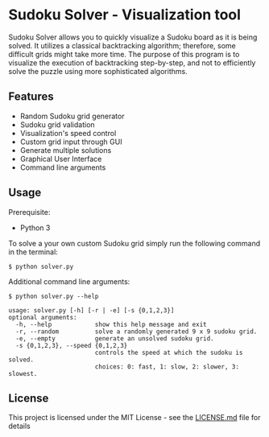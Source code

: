 # Sudoku Solver - Visualization tool

Sudoku Solver allows you to quickly visualize a Sudoku board as it is being solved. It utilizes a classical backtracking algorithm;  therefore, some difficult grids might take more time. The purpose of this program is to visualize the execution of backtracking step-by-step, and not to efficiently solve the puzzle using more sophisticated algorithms.

## Features

 - Random Sudoku grid generator
 - Sudoku grid validation
 - Visualization's speed control
 - Custom grid input through GUI
 - Generate multiple solutions 
 - Graphical User Interface
 - Command line arguments
 
## Usage
Prerequisite:
 - Python 3

To solve a your own custom Sudoku grid simply run the following command in the terminal:

    $ python solver.py
Additional command line arguments:

    $ python solver.py --help
    
    usage: solver.py [-h] [-r | -e] [-s {0,1,2,3}]
    optional arguments:
      -h, --help            show this help message and exit
      -r, --random          solve a randomly generated 9 x 9 sudoku grid.
      -e, --empty           generate an unsolved sudoku grid.
      -s {0,1,2,3}, --speed {0,1,2,3}
						    controls the speed at which the sudoku is solved.
						    choices: 0: fast, 1: slow, 2: slower, 3: slowest.

## License
This project is licensed under the MIT License - see the [LICENSE.md](/LICENSE.md) file for details
